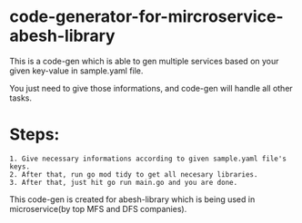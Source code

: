 # code-generator-for-mircroservice-abesh-library


This is a code-gen which is able to gen multiple services based on your given key-value in sample.yaml file.

You just need to give those informations, and code-gen will handle all other tasks.

# Steps:
    1. Give necessary informations according to given sample.yaml file's keys.
    2. After that, run go mod tidy to get all necesary libraries.
    3. After that, just hit go run main.go and you are done.


This code-gen is created for abesh-library which is being used in microservice(by top MFS and DFS companies).
